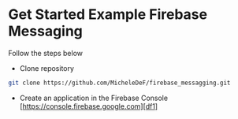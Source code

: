 # Get Started Example Firebase Messaging

Follow the steps below

- Clone repository

```sh
git clone https://github.com/MicheleDeF/firebase_messagging.git
```
- Create an application in the Firebase Console
  [https://console.firebase.google.com][df1]





 [df1]: <https://console.firebase.google.com/>

